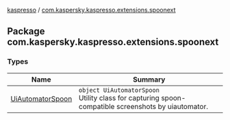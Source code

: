 [kaspresso](../index.md) / [com.kaspersky.kaspresso.extensions.spoonext](./index.md)

## Package com.kaspersky.kaspresso.extensions.spoonext

### Types

| Name | Summary |
|---|---|
| [UiAutomatorSpoon](-ui-automator-spoon/index.md) | `object UiAutomatorSpoon`<br>Utility class for capturing spoon-compatible screenshots by uiautomator. |
